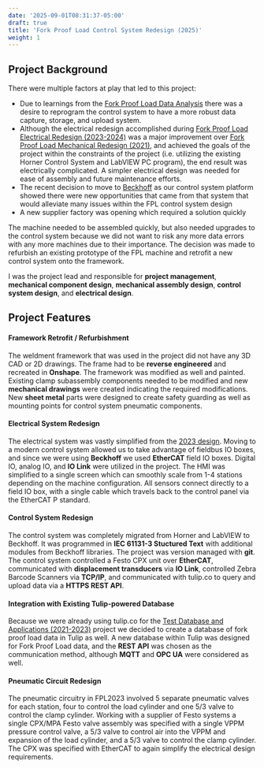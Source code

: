 ```yaml
---
date: '2025-09-01T08:31:37-05:00'
draft: true
title: 'Fork Proof Load Control System Redesign (2025)'
weight: 1
---
```


## Project Background

There were multiple factors at play that led to this project:
* Due to learnings from the [Fork Proof Load Data Analysis](/../portfolio/03-fpldata2024/03-fpldata2024) there was a desire to reprogram the control system to have a more robust data capture, storage, and upload system. 
* Although the electrical redesign accomplished during [Fork Proof Load Electrical Redesign (2023-2024)](/../portfolio/04-fpl2023/04-fpl2023) was a major improvement over [Fork Proof Load Mechanical Redesign (2021)](/../portfolio/07-fpl2021/07-fpl2021), and achieved the goals of the project within the constraints of the project (i.e. utilizing the existing Horner Control System and LabVIEW PC program), the end result was electrically complicated. A simpler electrical design was needed for ease of assembly and future maintenance efforts. 
* The recent decision to move to [Beckhoff](/../portfolio/09-operations/beckhoff-transition/beckhoff-transition) as our control system platform showed there were new opportunities that came from that system that would alleviate many issues within the FPL control system design
* A new supplier factory was opening which required a solution quickly

The machine needed to be assembled quickly, but also needed upgrades to the control system because we did not want to risk any more data errors with any more machines due to their importance. The decision was made to refurbish an existing prototype of the FPL machine and retrofit a new control system onto the framework.

I was the project lead and responsible for **project management**, **mechanical component design**, **mechanical assembly design**, **control system design**, and **electrical design**. 

## Project Features

#### Framework Retrofit / Refurbishment

The weldment framework that was used in the project did not have any 3D CAD or 2D drawings. The frame had to be **reverse engineered** and recreated in **Onshape**. The framework was modified as well and painted. Existing clamp subassembly components needed to be modified and new **mechanical drawings** were created indicating the required modifications. New **sheet metal** parts were designed to create safety guarding as well as mounting points for control system pneumatic components. 

#### Electrical System Redesign

The electrical system was vastly simplified from the [2023 design](/../portfolio/04-fpl2023/04-fpl2023). Moving to a modern control system allowed us to take advantage of fieldbus IO boxes, and since we were using **Beckhoff** we used **EtherCAT** field IO boxes. Digital IO, analog IO, and **IO Link** were utilized in the project. The HMI was simplified to a single screen which can smoothly scale from 1-4 stations depending on the machine configuration. All sensors connect directly to a field IO box, with a single cable which travels back to the control panel via the EtherCAT P standard.

#### Control System Redesign
The control system was completely migrated from Horner and LabVIEW to Beckhoff. It was programmed in **IEC 61131-3 Stuctured Text** with additional modules from Beckhoff libraries. The project was version managed with **git**. The control system controlled a Festo CPX unit over **EtherCAT**, communicated with **displacement transducers** via **IO Link**, controlled Zebra Barcode Scanners via **TCP/IP**, and communicated with tulip.co to query and upload data via a **HTTPS REST API**.

#### Integration with Existing Tulip-powered Database
Because we were already using tulip.co for the [Test Database and Applications (2021-2023)](/../portfolio/08-tulip2021/08-tulip2021) project we decided to create a database of fork proof load data in Tulip as well. A new database within Tulip was designed for Fork Proof Load data, and the **REST API** was chosen as the communication method, although **MQTT** and **OPC UA** were considered as well.

#### Pneumatic Circuit Redesign
The pneumatic circuitry in FPL2023 involved 5 separate pneumatic valves for each station, four to control the load cylinder and one 5/3 valve to control the clamp cylinder. Working with a supplier of Festo systems a single CPX/MPA Festo valve assembly was specified with a single VPPM pressure control valve, a 5/3 valve to control air into the VPPM and expansion of the load cylinder, and a 5/3 valve to control the clamp cylinder. The CPX was specified with EtherCAT to again simplify the electrical design requirements. 

